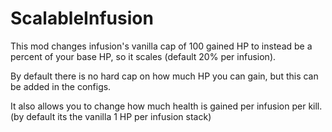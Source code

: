 # ScalableInfusion

This mod changes infusion's vanilla cap of 100 gained HP to instead be a percent of your base HP, so it scales (default 20% per infusion).

By default there is no hard cap on how much HP you can gain, but this can be added in the configs.

It also allows you to change how much health is gained per infusion per kill. (by default its the vanilla 1 HP per infusion stack)
